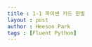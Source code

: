```yaml
---
title : 1-1 파이썬 카드 한벌
layout : post
author : Heesoo Park
tags : [Fluent Python]
---
```


<script src="https://gist.github.com/righ120/94b2b5cff215a29a039be54bf311f25f.js"></script>

